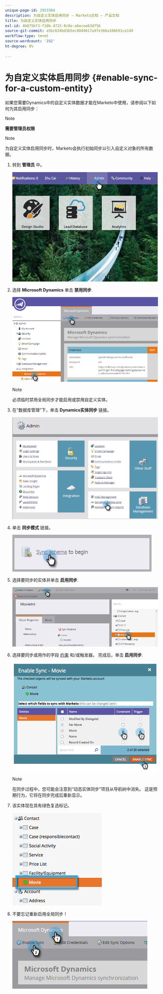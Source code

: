 ```yaml
---
unique-page-id: 2953384
description: 为自定义实体启用同步 — Marketo文档 — 产品文档
title: 为自定义实体启用同步
exl-id: 4b075bf3-f10b-4725-8c8e-a6ecee63d756
source-git-commit: a5bc634bd3b5ec0849617a9fe366a106691ce149
workflow-type: tm+mt
source-wordcount: '192'
ht-degree: 0%

---
```


# 为自定义实体启用同步 {#enable-sync-for-a-custom-entity}

如果您需要Dynamics中的自定义实体数据才能在Marketo中使用，请参阅以下如何为其启用同步：

>[!NOTE]
>
>**需要管理员权限**

>[!NOTE]
>
>为自定义实体启用同步时，Marketo会执行初始同步以引入自定义对象的所有数据。

1. 转到 **管理员** 中。

   ![](assets/enable-sync-for-a-custom-entity-1.png)

1. 选择 **Microsoft Dynamics** 单击 **禁用同步**.

   ![](assets/enable-sync-for-a-custom-entity-2.png)

   >[!NOTE]
   >
   >必须临时禁用全局同步才能启用或禁用自定义实体。

1. 在“数据库管理”下，单击 **Dynamics实体同步** 链接。

   ![](assets/enable-sync-for-a-custom-entity-3.png)

1. 单击 **同步模式** 链接。

   ![](assets/enable-sync-for-a-custom-entity-4.png)

1. 选择要同步的实体并单击 **启用同步**.

   ![](assets/enable-sync-for-a-custom-entity-5.png)

1. 选择要同步或用作的字段 [约束](/help/marketo/product-docs/core-marketo-concepts/smart-lists-and-static-lists/using-smart-lists/add-a-constraint-to-a-smart-list-filter.md) 和/或触发器。 完成后，单击 **启用同步**.

   ![](assets/enable-sync-for-a-custom-entity-6.png)

   >[!NOTE]
   >
   >在同步过程中，您可能会注意到“动态实体同步”项目从导航树中消失。 这是预期行为，它将在同步完成后重新显示。

1. 该实体现在具有绿色复选标记。

   ![](assets/enable-sync-for-a-custom-entity-7.png)

1. 不要忘记重新启用全局同步！

   ![](assets/enable-sync-for-a-custom-entity-8.png)

